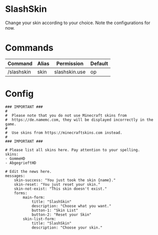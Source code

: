 # SlashSkin

Change your skin according to your choice. Note the configurations for now.

# Commands
Command | Alias | Permission | Default
------- | ----- | ---------- | --------
/slashskin | skin | slashskin.use | op

# Config
```
### IMPORTANT ###
#
#  Please note that you do not use Minecraft skins from 
#  https://de.namemc.com, they will be displayed incorrectly in the game.
#
#  Use skins from https://minecraftskins.com instead.
#
### IMPORTANT ###

# Please list all skins here. Pay attention to your spelling.
skins:
- GommeHD
- AbgegrieftHD

# Edit the news here.
messages:
    skin-success: "You just took the skin {name}."
    skin-reset: "You just reset your skin."
    skin-not-exist: "This skin doesn't exist."
    forms:
        main-form:
            title: "SlashSkin"
            description: "Choose what you want."
            button-1: "Skin List"
            button-2: "Reset your Skin"
        skin-list-form:
            title: "SlashSkin"
            description: "Choose your skin."
```